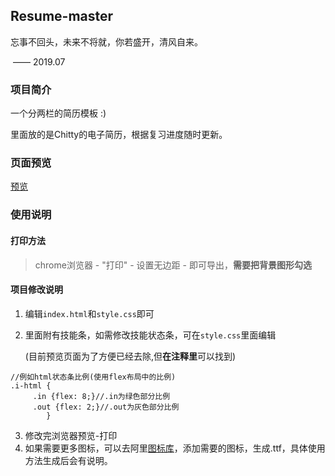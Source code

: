 
## Resume-master
忘事不回头，未来不将就，你若盛开，清风自来。

​																	—— 2019.07  


### 项目简介

一个分两栏的简历模板 :)

里面放的是Chitty的电子简历，根据复习进度随时更新。


### 页面预览

[预览](https://yiichitty.github.io/Resume-master/index.html)  

### 使用说明

#### 打印方法

> chrome浏览器 - "打印" - 设置无边距 - 即可导出，**需要把背景图形勾选**



#### 项目修改说明

1. 编辑`index.html`和`style.css`即可

2. 里面附有技能条，如需修改技能状态条，可在`style.css`里面编辑

   (目前预览页面为了方便已经去除,但**在注释里**可以找到)
```
//例如html状态条比例(使用flex布局中的比例)
.i-html {
     .in {flex: 8;}//.in为绿色部分比例
     .out {flex: 2;}//.out为灰色部分比例
        }
```
3. 修改完浏览器预览-打印
4. 如果需要更多图标，可以去阿里[图标库](https://www.iconfont.cn)，添加需要的图标，生成.ttf，具体使用方法生成后会有说明。
